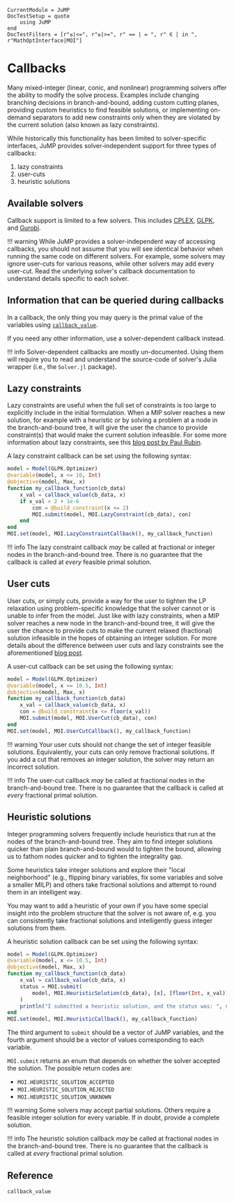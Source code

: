 ```@meta
CurrentModule = JuMP
DocTestSetup = quote
    using JuMP
end
DocTestFilters = [r"≤|<=", r"≥|>=", r" == | = ", r" ∈ | in ", r"MathOptInterface|MOI"]
```

# Callbacks

Many mixed-integer (linear, conic, and nonlinear) programming solvers offer
the ability to modify the solve process. Examples include changing branching
decisions in branch-and-bound, adding custom cutting planes, providing custom
heuristics to find feasible solutions, or implementing on-demand separators to
add new constraints only when they are violated by the current solution (also
known as lazy constraints).

While historically this functionality has been limited to solver-specific
interfaces, JuMP provides solver-independent support for three types of
callbacks:

 1. lazy constraints
 2. user-cuts
 3. heuristic solutions

## Available solvers

Callback support is limited to a few solvers. This includes
[CPLEX](https://github.com/JuliaOpt/CPLEX.jl),
[GLPK](https://github.com/JuliaOpt/GLPK.jl), and
[Gurobi](https://github.com/JuliaOpt/Gurobi.jl).

!!! warning
    While JuMP provides a solver-independent way of accessing callbacks, you
    should not assume that you will see identical behavior when running the same
    code on different solvers. For example, some solvers may ignore user-cuts
    for various reasons, while other solvers may add every user-cut. Read the
    underlying solver's callback documentation to understand details specific to
    each solver.

## Information that can be queried during callbacks

In a callback, the only thing you may query is the primal value of the
variables using [`callback_value`](@ref).

If you need any other information, use a solver-dependent callback instead.

!!! info
    Solver-dependent callbacks are mostly un-documented. Using them will require
    you to read and understand the source-code of solver's Julia wrapper (i.e.,
    the `Solver.jl` package).

## Lazy constraints

Lazy constraints are useful when the full set of constraints is too large to
explicitly include in the initial formulation. When a MIP solver reaches a new
solution, for example with a heuristic or by solving a problem at a node in
the branch-and-bound tree, it will give the user the chance to provide
constraint(s) that would make the current solution infeasible. For some more
information about lazy constraints, see this [blog post by Paul Rubin](https://orinanobworld.blogspot.com/2012/08/user-cuts-versus-lazy-constraints.html).

A lazy constraint callback can be set using the following syntax:

```julia
model = Model(GLPK.Optimizer)
@variable(model, x <= 10, Int)
@objective(model, Max, x)
function my_callback_function(cb_data)
    x_val = callback_value(cb_data, x)
    if x_val > 2 + 1e-6
        con = @build_constraint(x <= 2)
        MOI.submit(model, MOI.LazyConstraint(cb_data), con)
    end
end
MOI.set(model, MOI.LazyConstraintCallback(), my_callback_function)
```

!!! info
    The lazy constraint callback _may_ be called at fractional or integer
    nodes in the branch-and-bound tree. There is no guarantee that the
    callback is called at _every_ feasible primal solution.

## User cuts

User cuts, or simply cuts, provide a way for the user to tighten the LP
relaxation using problem-specific knowledge that the solver cannot or is
unable to infer from the model. Just like with lazy constraints, when a MIP
solver reaches a new node in the branch-and-bound tree, it will give the user
the chance to provide cuts to make the current relaxed (fractional) solution
infeasible in the hopes of obtaining an integer solution. For more details
about the difference between user cuts and lazy constraints see the
aforementioned [blog post](https://orinanobworld.blogspot.com/2012/08/user-cuts-versus-lazy-constraints.html).

A user-cut callback can be set using the following syntax:

```julia
model = Model(GLPK.Optimizer)
@variable(model, x <= 10.5, Int)
@objective(model, Max, x)
function my_callback_function(cb_data)
    x_val = callback_value(cb_data, x)
    con = @build_constraint(x <= floor(x_val))
    MOI.submit(model, MOI.UserCut(cb_data), con)
end
MOI.set(model, MOI.UserCutCallback(), my_callback_function)
```

!!! warning
    Your user cuts should not change the set of integer feasible solutions.
    Equivalently, your cuts can only remove fractional solutions. If you add a
    cut that removes an integer solution, the solver may return an incorrect
    solution.

!!! info
    The user-cut callback _may_ be called at fractional nodes in the
    branch-and-bound tree. There is no guarantee that the callback is called
    at _every_ fractional primal solution.

## Heuristic solutions

Integer programming solvers frequently include heuristics that run at the
nodes of the branch-and-bound tree. They aim to find integer solutions quicker
than plain branch-and-bound would to tighten the bound, allowing us to fathom
nodes quicker and to tighten the integrality gap.

Some heuristics take integer solutions and explore their "local neighborhood"
(e.g., flipping binary variables, fix some variables and solve a smaller MILP)
and others take fractional solutions and attempt to round them in an
intelligent way.

You may want to add a heuristic of your own if you have some special insight
into the problem structure that the solver is not aware of, e.g. you can
consistently take fractional solutions and intelligently guess integer
solutions from them.

A heuristic solution callback can be set using the following syntax:

```julia
model = Model(GLPK.Optimizer)
@variable(model, x <= 10.5, Int)
@objective(model, Max, x)
function my_callback_function(cb_data)
    x_val = callback_value(cb_data, x)
    status = MOI.submit(
        model, MOI.HeuristicSolution(cb_data), [x], [floor(Int, x_val)]
    )
    println("I submitted a heuristic solution, and the status was: ", status)
end
MOI.set(model, MOI.HeuristicCallback(), my_callback_function)
```

The third argument to `submit` should be a vector of JuMP variables, and the
fourth argument should be a vector of values corresponding to each variable.

`MOI.submit` returns an enum that depends on whether the solver accepted the
solution. The possible return codes are:

 - `MOI.HEURISTIC_SOLUTION_ACCEPTED`
 - `MOI.HEURISTIC_SOLUTION_REJECTED`
 - `MOI.HEURISTIC_SOLUTION_UNKNOWN`

!!! warning
    Some solvers may accept partial solutions. Others require a feasible integer
    solution for every variable. If in doubt, provide a complete solution.

!!! info
    The heuristic solution callback _may_ be called at fractional nodes in the
    branch-and-bound tree. There is no guarantee that the callback is called
    at _every_ fractional primal solution.

## Reference

```@docs
callback_value
```
